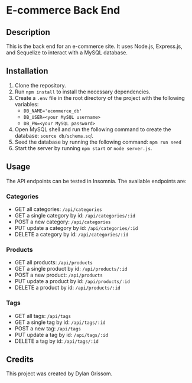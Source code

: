 # E-commerce Back End

## Description

This is the back end for an e-commerce site. It uses Node.js, Express.js, and Sequelize to interact with a MySQL database.

## Installation

1. Clone the repository.
2. Run `npm install` to install the necessary dependencies.
3. Create a `.env` file in the root directory of the project with the following variables:
   * `DB_NAME='ecommerce_db'`
   * `DB_USER=<your MySQL username>`
   * `DB_PW=<your MySQL password>`
4. Open MySQL shell and run the following command to create the database: `source db/schema.sql`
5. Seed the database by running the following command: `npm run seed`
6. Start the server by running `npm start` or `node server.js`.

## Usage

The API endpoints can be tested in Insomnia. The available endpoints are:

### Categories

* GET all categories: `/api/categories`
* GET a single category by id: `/api/categories/:id`
* POST a new category: `/api/categories`
* PUT update a category by id: `/api/categories/:id`
* DELETE a category by id: `/api/categories/:id`

### Products

* GET all products: `/api/products`
* GET a single product by id: `/api/products/:id`
* POST a new product: `/api/products`
* PUT update a product by id: `/api/products/:id`
* DELETE a product by id: `/api/products/:id`

### Tags

* GET all tags: `/api/tags`
* GET a single tag by id: `/api/tags/:id`
* POST a new tag: `/api/tags`
* PUT update a tag by id: `/api/tags/:id`
* DELETE a tag by id: `/api/tags/:id`

## Credits

This project was created by Dylan Grissom.
